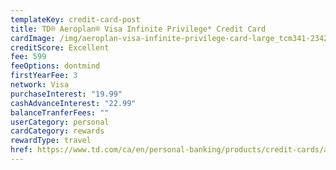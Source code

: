 ```yaml
---
templateKey: credit-card-post
title: TD® Aeroplan® Visa Infinite Privilege* Credit Card
cardImage: /img/aeroplan-visa-infinite-privilege-card-large_tcm341-234255.jpg
creditScore: Excellent
fee: 599
feeOptions: dontmind
firstYearFee: 3
network: Visa
purchaseInterest: "19.99"
cashAdvanceInterest: "22.99"
balanceTranferFees: ""
userCategory: personal
cardCategory: rewards
rewardType: travel
href: https://www.td.com/ca/en/personal-banking/products/credit-cards/aeroplan/aeroplan-visa-infinite-privilege-card/
---
```

